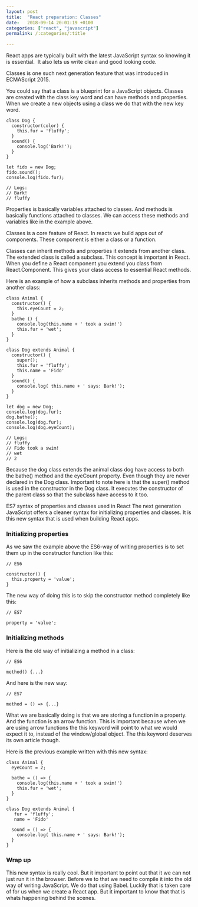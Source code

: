 ```yaml
---
layout: post
title:  "React preparation: Classes"
date:   2018-09-14 20:01:19 +0100
categories: ["react", "javascript"]
permalink: /:categories/:title

---
```

React apps are typically built with the latest JavaScript syntax so knowing it is essential.  It also lets us write clean and good looking code.

Classes is one such next generation feature that was introduced in ECMAScript 2015.

You could say that a class is a blueprint for a JavaScript objects. Classes are created with the class key word and can have methods and properties. When we create a new objects using a class we do that with the new key word.
```
class Dog {
  constructor(color) {
    this.fur = 'fluffy';
  }
  sound() {
    console.log('Bark!');
  }
}

let fido = new Dog;
fido.sound();
console.log(fido.fur);

// Logs:
// Bark!
// fluffy
```
Properties is basically variables attached to classes. And methods is basically functions attached to classes. We can access these methods and variables like in the example above.

Classes is a core feature of React. In reacts we build apps out of components. These component is either a class or a function.

Classes can inherit methods and properties it extends from another class. The extended class is called a subclass. This concept is important in React. When you define a React component you extend you class from React.Component. This gives your class access to essential React methods.

Here is an example of how a subclass inherits methods and properties from another class:
```
class Animal {
  constructor() {
    this.eyeCount = 2;
  }
  bathe () {
    console.log(this.name + ' took a swim!')
    this.fur = 'wet';
  }
}

class Dog extends Animal {
  constructor() {
    super();
    this.fur = 'fluffy';
    this.name = 'Fido'
  }
  sound() {
    console.log( this.name + ' says: Bark!');
  }
}

let dog = new Dog;
console.log(dog.fur);
dog.bathe();
console.log(dog.fur);
console.log(dog.eyeCount);

// Logs:
// fluffy
// Fido took a swim!
// wet
// 2
```
Because the dog class extends the animal class dog have access to both the bathe() method and the eyeCount property. Even though they are never declared in the Dog class. Important to note here is that the super() method is used in the constructor in the Dog class. It executes the constructor of the parent class so that the subclass have access to it too.

ES7 syntax of properties and classes used in React
The next generation JavaScript offers a cleaner syntax for initializing properties and classes. It is this new syntax that is used when building React apps.

### Initializing properties
As we saw the example above the ES6-way of writing properties is to set them up in the constructor function like this:
```
// ES6

constructor() {
  this.property = 'value'; 
}
```
The new way of doing this is to skip the constructor method completely like this:
```
// ES7

property = 'value'; 
```
### Initializing methods
Here is the old way of initializing a method in a class:
```
// ES6

method() {...}
```
And here is the new way:
```
// ES7

method = () => {...}
```
What we are basically doing is that we are storing a function in a property. And the function is an arrow function. This is important because when we are using arrow functions the this keyword will point to what we would expect it to, instead of the window/global object. The this keyword deserves its own article though.

Here is the previous example written with this new syntax:
```
class Animal {
  eyeCount = 2;
  
  bathe = () => {
    console.log(this.name + ' took a swim!')
    this.fur = 'wet';
  }
}

class Dog extends Animal {
   fur = 'fluffy';
   name = 'Fido'
  
  sound = () => {
    console.log( this.name + ' says: Bark!');
  }
}
```
### Wrap up
This new syntax is really cool. But it important to point out that it we can not just run it in the browser. Before we to that we need to compile it into the old way of writing JavaScript. We do that using Babel. Luckily that is taken care of for us when we create a React app. But it important to know that that is whats happening behind the scenes.